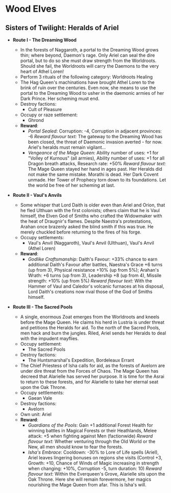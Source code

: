 # Wood Elves

## Sisters of Twilight: Heralds of Ariel

* **Route I - The Dreaming Wood**
  * In the forests of Naggaroth, a portal to the Dreaming Wood grows thin; where beyond, Daemon's rage. Only Ariel can seal the dire portal, but to do so she must draw strength from the Worldroots. Should she fail, the Worldroots will carry the Daemons to the very heart of Athel Loren!
  * Perform 3 rituals of the following category: Worldroots Healing
  * The Hag Queen's machinations have brought Athel Loren to the brink of ruin over the centuries. Even now, she means to use the portal to the Dreaming Wood to usher in the daemonic armies of her Dark Prince. Her scheming must end. 
  * Destroy factions:
    * Cult of Pleasure
  * Occupy or raze settlement:
    * Ghrond
  * **Reward**:
    * _Portal Sealed_: Corruption: -4, Corruption in adjacent provinces: -6
_Reward flavour text:_ The gateway to the Dreaming Wood has been closed, the threat of Daemonic invasion averted - for now. Ariel's heralds must remain vigilant...
    * _Vengeance of the Mage Queen_: Ability number of uses: +1 for "Volley of Kurnous" (all armies), Ability number of uses: +1 for all Dragon breath attacks, Research rate: +50%
_Reward flavour text:_ The Mage Queen stayed her hand in ages past. Her Heralds did not make the same mistake. Morathi is dead. Her Dark Covent unmade. Her Tower of Prophecy torn down to its foundations. Let the world be free of her scheming at last.

* **Route II - Vaul's Anvils**
  * Some whisper that Lord Daith is older even than Ariel and Orion, that he fled Ulthuan with the first colonists; others claim that he is Vaul himself, the Elven God of Smiths who crafted the Widowmaker with the heat of Draugnir's flames. Despite Naestra's protestations, Arahan once brazenly asked the blind smith if this was true. He merely chuckled before returning to the fires of his forge.
  * Occupy settlements:
    * Vaul's Anvil (Naggaroth), Vaul's Anvil (Ulthuan), Vaul's Anvil (Athel Loren)
  * **Reward**:
    * _Godlike Craftsmanship_: Daith's Favour: +33% chance to earn additional Daith's Favour after battles, Naestra's Grace +6 turns (up from 3), Physical resistance +10% (up from 5%); Arahan's Wrath: +6 turns (up from 3), Leadership +8 (up from 4), Missile strength: +10% (up from 5%)
_Reward flavour text:_ With the Hammer of Vaul and Caledor's volcanic furnaces at his disposal, Lord Daith's creations now rival those of the God of Smiths himself.

* **Route III - The Sacred Pools**
  * A single, enormous Zoat emerges from the Worldroots and kneels before the Mage Queen. He claims his herd in Lustria is under threat and petitions the Heralds for aid. To the north of the Sacred Pools, men hack and burn the jungles. Riled, Ariel sends her Heralds to deal with the impudent mayflies.
  * Occupy settlement:
    * The Sacred Pools
  * Destroy factions:
    * The Huntsmarshal's Expedition, Bordeleaux Errant
  * The Chief Priestess of Isha calls for aid, as the forests of Avelorn are under dire threat from the Forces of Chaos. The Mage Queen has decreed that Alarielle has served her purpose. It is time for the Asrai to return to these forests, and for Alarielle to take her eternal seat upon the Oak Throne.
  * Occupy settlements:
    * Gaean Vale
  * Destroy factions:
    * Avelorn
  * Own unit: Ariel
  * **Reward**:
    * _Guardians of the Pools_: Gain +1 additional Forest Health for winning battles in Magical Forests or their Heathlands, Melee attack: +5 when fighting against Men (factionwide)
_Reward flavour text:_ Whether venturing through the Old World or the New, all men should know to fear the forests.
    * _Isha's Embrace_: Cooldown: -30% to Lore of Life spells (Ariel), Ariel leaves lingering bonuses on regions she visits (Control +3, Growth: +10, Chance of Winds of Magic increasing in strength when changing: +10%, Corruption -5, turn duration: 10)
_Reward flavour text:_ Within the Everqueen's Grove, Alarielle sits upon the Oak Throne. Here she will remain forevermore, her magics nourishing the Mage Queen from afar. This is Isha's will.
